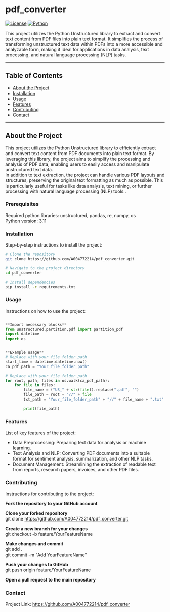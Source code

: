 # pdf_converter

[![License](https://img.shields.io/badge/license-MIT-blue.svg)](LICENSE) 
[![Python](https://img.shields.io/badge/python-3.8%2B-blue)](https://www.python.org/)

This project utilizes the Python Unstructured library to extract and convert text content from PDF files into plain text format. It simplifies the process of transforming unstructured text data within PDFs into a more accessible and analyzable form, making it ideal for applications in data analysis, text processing, and natural language processing (NLP) tasks.

---

## Table of Contents

- [About the Project](#about-the-project)
- [Installation](#installation)
- [Usage](#usage)
- [Features](#features)
- [Contributing](#contributing)
- [Contact](#contact)

---

## About the Project

This project utilizes the Python Unstructured library to efficiently extract and convert text content from PDF documents into plain text format. By leveraging this library, the project aims to simplify the processing and analysis of PDF data, enabling users to easily access and manipulate unstructured text data.  
In addition to text extraction, the project can handle various PDF layouts and structures, preserving the original text formatting as much as possible. This is particularly useful for tasks like data analysis, text mining, or further processing with natural language processing (NLP) tools..

### Prerequisites

Required python libraries: unstructured, pandas, re, numpy, os  
Python version: 3.11

### Installation

Step-by-step instructions to install the project:

```bash
# Clone the repository
git clone https://github.com/A004772214/pdf_converter.git

# Navigate to the project directory
cd pdf_converter

# Install dependencies
pip install -r requirements.txt
```

### Usage

Instructions on how to use the project:
```python

**Import necessary blocks**
from unstructured.partition.pdf import partition_pdf
import datetime
import os


**Example usage**
# Replace with your file folder path
start_time = datetime.datetime.now()
ca_pdf_path = "Your_file_folder_path"

# Replace with your file folder path
for root, path, files in os.walk(ca_pdf_path):
    for file in files:
        file_name = ("US_" + str(file)).replace(".pdf", "")
        file_path = root + "//" + file
        txt_path = "Your_file_folder_path" + "//" + file_name + ".txt"

        print(file_path)
```
### Features

List of key features of the project:

- Data Preprocessing: Preparing text data for analysis or machine learning.
- Text Analysis and NLP: Converting PDF documents into a suitable format for sentiment analysis, summarization, and other NLP tasks.
- Document Management: Streamlining the extraction of readable text from reports, research papers, invoices, and other PDF files.

### Contributing

Instructions for contributing to the project:

**Fork the repository to your GitHub account**

**Clone your forked repository**  
git clone https://github.com/A004772214/pdf_converter.git

**Create a new branch for your changes**  
git checkout -b feature/YourFeatureName

**Make changes and commit**  
git add .  
git commit -m "Add YourFeatureName"

**Push your changes to GitHub**  
git push origin feature/YourFeatureName

**Open a pull request to the main repository**  

### Contact

Project Link: https://github.com/A004772214/pdf_converter
